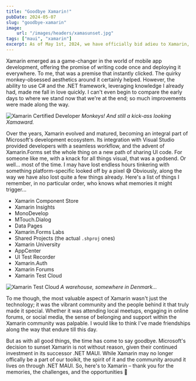 ```yaml
---
title: "Goodbye Xamarin!"
pubDate: 2024-05-07
slug: "goodbye-xamarin"
image:
    url: "/images/headers/xamasunset.jpg"
tags: ["maui", "xamarin"]
excerpt: As of May 1st, 2024, we have officially bid adieu to Xamarin, marking the end of an era in cross-platform mobile development. Microsoft's decision to discontinue support for Xamarin undoubtedly brings a mix of emotions for developers who have relied on it to create native mobile apps.
---
```


Xamarin emerged as a game-changer in the world of mobile app development, offering the promise of writing code once and deploying it everywhere. To me, that was a premise that instantly clicked. The quirky monkey-obsessed aesthetics around it certainly helped. However, the ability to use C# and the .NET framework, leveraging knowledge I already had, made me fall in love quickly. I can't even begin to compare the early days to where we stand now that we're at the end; so much improvements were made along the way.

![Xamarin Certified Developer](/images/posts/xamamonks.jpg)
*Monkeys! And still a kick-ass looking Xamaward.*

Over the years, Xamarin evolved and matured, becoming an integral part of Microsoft's development ecosystem. Its integration with Visual Studio provided developers with a seamless workflow, and the advent of Xamarin.Forms set the whole thing on a new path of sharing UI code. For someone like me, with a knack for all things visual, that was a godsend. Or well... most of the time. I may have lost endless hours tinkering with something platform-specific looked off by a pixel 😅 Obviously, along the way we have also lost quite a few things already. Here's a list of things I remember, in no particular order, who knows what memories it might trigger...

- Xamarin Component Store
- Xamarin Insights
- MonoDevelop
- MTouch.Dialog
- Data Pages
- Xamarin.Forms Labs
- Shared Projects (the actual `.shproj` ones)
- Xamarin University
- AppCenter
- UI Test Recorder
- Xamarin.Auth
- Xamarin Forums
- Xamarin Test Cloud

![Xamarin Test Cloud](/images/posts/warehouse.jpg)
*A warehouse, somewhere in Denmark...*

To me though, the most valuable aspect of Xamarin wasn't just the technology; it was the vibrant community and the people behind it that truly made it special. Whether it was attending local meetups, engaging in online forums, or social media, the sense of belonging and support within the Xamarin community was palpable. I would like to think I've made friendships along the way that endure till this day.

But as with all good things, the time has come to say goodbye. Microsoft's decision to sunset Xamarin is not without reason, given their continued investment in its successor .NET MAUI. While Xamarin may no longer offically be a part of our toolkit, the spirit of it and the community around it lives on through .NET MAUI. So, here's to Xamarin – thank you for the memories, the challenges, and the opportunities 🍻
